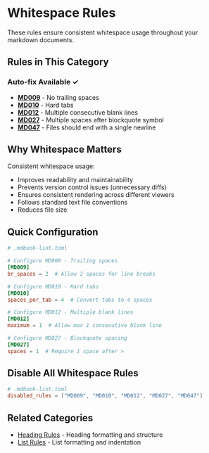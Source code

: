 # Whitespace Rules

These rules ensure consistent whitespace usage throughout your markdown documents.

## Rules in This Category

### Auto-fix Available ✓

- **[MD009](./md009.html)** - No trailing spaces
- **[MD010](./md010.html)** - Hard tabs
- **[MD012](./md012.html)** - Multiple consecutive blank lines
- **[MD027](./md027.html)** - Multiple spaces after blockquote symbol
- **[MD047](./md047.html)** - Files should end with a single newline

## Why Whitespace Matters

Consistent whitespace usage:
- Improves readability and maintainability
- Prevents version control issues (unnecessary diffs)
- Ensures consistent rendering across different viewers
- Follows standard text file conventions
- Reduces file size

## Quick Configuration

```toml
# .mdbook-lint.toml

# Configure MD009 - Trailing spaces
[MD009]
br_spaces = 2  # Allow 2 spaces for line breaks

# Configure MD010 - Hard tabs
[MD010]
spaces_per_tab = 4  # Convert tabs to 4 spaces

# Configure MD012 - Multiple blank lines
[MD012]
maximum = 1  # Allow max 1 consecutive blank line

# Configure MD027 - Blockquote spacing
[MD027]
spaces = 1  # Require 1 space after >
```

## Disable All Whitespace Rules

```toml
# .mdbook-lint.toml
disabled_rules = ["MD009", "MD010", "MD012", "MD027", "MD047"]
```

## Related Categories

- [Heading Rules](./headings.html) - Heading formatting and structure
- [List Rules](./lists.html) - List formatting and indentation